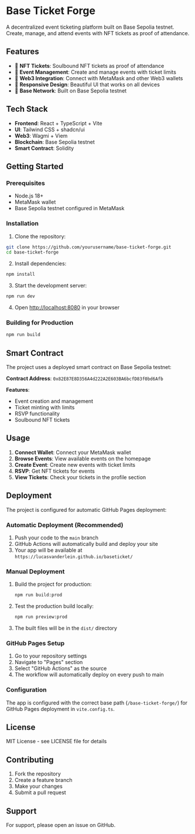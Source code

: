 # Base Ticket Forge

A decentralized event ticketing platform built on Base Sepolia testnet. Create, manage, and attend events with NFT tickets as proof of attendance.

## Features

- 🎫 **NFT Tickets**: Soulbound NFT tickets as proof of attendance
- 🎪 **Event Management**: Create and manage events with ticket limits
- 🔗 **Web3 Integration**: Connect with MetaMask and other Web3 wallets
- 📱 **Responsive Design**: Beautiful UI that works on all devices
- 🚀 **Base Network**: Built on Base Sepolia testnet

## Tech Stack

- **Frontend**: React + TypeScript + Vite
- **UI**: Tailwind CSS + shadcn/ui
- **Web3**: Wagmi + Viem
- **Blockchain**: Base Sepolia testnet
- **Smart Contract**: Solidity

## Getting Started

### Prerequisites

- Node.js 18+
- MetaMask wallet
- Base Sepolia testnet configured in MetaMask

### Installation

1. Clone the repository:
```bash
git clone https://github.com/yourusername/base-ticket-forge.git
cd base-ticket-forge
```

2. Install dependencies:
```bash
npm install
```

3. Start the development server:
```bash
npm run dev
```

4. Open [http://localhost:8080](http://localhost:8080) in your browser

### Building for Production

```bash
npm run build
```

## Smart Contract

The project uses a deployed smart contract on Base Sepolia testnet:

**Contract Address**: `0x82E87E8D356A4d222A2E603BA6bcfD83f0bd6Afb`

**Features**:
- Event creation and management
- Ticket minting with limits
- RSVP functionality
- Soulbound NFT tickets

## Usage

1. **Connect Wallet**: Connect your MetaMask wallet
2. **Browse Events**: View available events on the homepage
3. **Create Event**: Create new events with ticket limits
4. **RSVP**: Get NFT tickets for events
5. **View Tickets**: Check your tickets in the profile section

## Deployment

The project is configured for automatic GitHub Pages deployment:

### Automatic Deployment (Recommended)

1. Push your code to the `main` branch
2. GitHub Actions will automatically build and deploy your site
3. Your app will be available at `https://lucasvanderlein.github.io/baseticket/`

### Manual Deployment

1. Build the project for production:
   ```bash
   npm run build:prod
   ```

2. Test the production build locally:
   ```bash
   npm run preview:prod
   ```

3. The built files will be in the `dist/` directory

### GitHub Pages Setup

1. Go to your repository settings
2. Navigate to "Pages" section
3. Select "GitHub Actions" as the source
4. The workflow will automatically deploy on every push to main

### Configuration

The app is configured with the correct base path (`/base-ticket-forge/`) for GitHub Pages deployment in `vite.config.ts`.

## License

MIT License - see LICENSE file for details

## Contributing

1. Fork the repository
2. Create a feature branch
3. Make your changes
4. Submit a pull request

## Support

For support, please open an issue on GitHub.